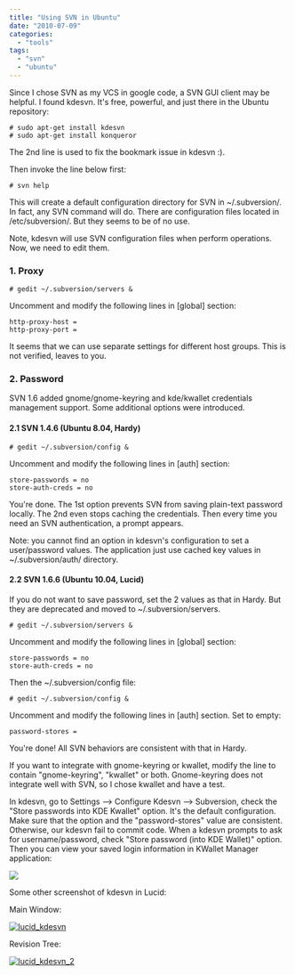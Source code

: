 ```yaml
---
title: "Using SVN in Ubuntu"
date: "2010-07-09"
categories: 
  - "tools"
tags: 
  - "svn"
  - "ubuntu"
---
```


Since I chose SVN as my VCS in google code, a SVN GUI client may be helpful. I found kdesvn. It's free, powerful, and just there in the Ubuntu repository:

```
# sudo apt-get install kdesvn
# sudo apt-get install konqueror
```

The 2nd line is used to fix the bookmark issue in kdesvn :).

Then invoke the line below first:

```
# svn help
```

This will create a default configuration directory for SVN in ~/.subversion/. In fact, any SVN command will do. There are configuration files located in /etc/subversion/. But they seems to be of no use.

Note, kdesvn will use SVN configuration files when perform operations. Now, we need to edit them.

### 1\. Proxy

```
# gedit ~/.subversion/servers &
```

Uncomment and modify the following lines in \[global\] section:

```
http-proxy-host = 
http-proxy-port = 
```

It seems that we can use separate settings for different host groups. This is not verified, leaves to you.

### 2\. Password

SVN 1.6 added gnome/gnome-keyring and kde/kwallet credentials management support. Some additional options were introduced.

#### 2.1 SVN 1.4.6 (Ubuntu 8.04, Hardy)

```
# gedit ~/.subversion/config &
```

Uncomment and modify the following lines in \[auth\] section:

```
store-passwords = no
store-auth-creds = no
```

You're done. The 1st option prevents SVN from saving plain-text password locally. The 2nd even stops caching the credentials. Then every time you need an SVN authentication, a prompt appears.

Note: you cannot find an option in kdesvn's configuration to set a user/password values. The application just use cached key values in ~/.subversion/auth/ directory.

#### 2.2 SVN 1.6.6 (Ubuntu 10.04, Lucid)

If you do not want to save password, set the 2 values as that in Hardy. But they are deprecated and moved to ~/.subversion/servers.

```
# gedit ~/.subversion/servers &
```

Uncomment and modify the following lines in \[global\] section:

```
store-passwords = no
store-auth-creds = no
```

Then the ~/.subversion/config file:

```
# gedit ~/.subversion/config &
```

Uncomment and modify the following lines in \[auth\] section. Set to empty:

```
password-stores =
```

You're done! All SVN behaviors are consistent with that in Hardy.

If you want to integrate with gnome-keyring or kwallet, modify the line to contain "gnome-keyring", "kwallet" or both. Gnome-keyring does not integrate well with SVN, so I chose kwallet and have a test.

In kdesvn, go to Settings --> Configure Kdesvn --> Subversion, check the "Store passwords into KDE Kwallet" option. It's the default configuration. Make sure that the option and the "password-stores" value are consistent. Otherwise, our kdesvn fail to commit code. When a kdesvn prompts to ask for username/password, check "Store password (into KDE Wallet)" option. Then you can view your saved login information in KWallet Manager application:

[![](images/4777151306_6f5435338d.jpg)](http://www.flickr.com/photos/49942740@N00/4777151306/)

Some other screenshot of kdesvn in Lucid:

Main Window:

[![lucid_kdesvn](images/4777151300_c50f5feb2f_z.jpg)](http://www.flickr.com/photos/gonwan1985/4777151300 "lucid_kdesvn by Binhao Qian, on Flickr")

Revision Tree:

[![lucid_kdesvn_2](images/4777151304_67dd3a7f40_z.jpg)](http://www.flickr.com/photos/gonwan1985/4777151304 "lucid_kdesvn_2 by Binhao Qian, on Flickr")
